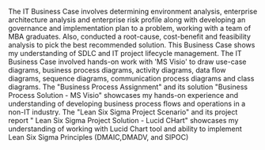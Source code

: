 The IT Business Case involves determining environment analysis, enterprise architecture analysis and enterprise risk profile along with developing an governance and implementation plan to a problem, working with a team of MBA graduates. Also, conducted a root-cause, cost-benefit and feasibility analysis to pick the best recommended solution. This Business Case shows my understanding of SDLC and IT project lifecycle management.
The IT Business Case involved hands-on work with 'MS Visio' to draw use-case diagrams, business process diagrams, activity diagrams, data flow diagrams, sequence diagrams, communication process diagrams and class diagrams. 
The "Business Process Assignment" and its solution "Business Process Solution - MS Visio" showcases my hands-on experience and understanding of developing business process flows and operations in a non-IT industry.
The "Lean Six Sigma Project Scenario" and its project report " Lean Six Sigma Project Solution - Lucid CHart" showcases my understanding of working with Lucid Chart tool and ability to implement Lean Six Sigma Principles (DMAIC,DMADV, and SIPOC)
